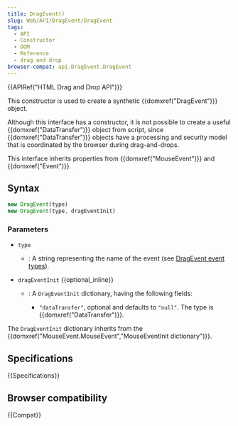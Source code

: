 ```yaml
---
title: DragEvent()
slug: Web/API/DragEvent/DragEvent
tags:
  - API
  - Constructor
  - DOM
  - Reference
  - drag and drop
browser-compat: api.DragEvent.DragEvent
---
```

{{APIRef("HTML Drag and Drop API")}}

This constructor is used to create a synthetic {{domxref("DragEvent")}} object.

Although this interface has a constructor, it is not possible to create a
useful {{domxref("DataTransfer")}} object from script, since {{domxref("DataTransfer")}}
objects have a processing and security model that is coordinated by the browser during
drag-and-drops.

This interface inherits properties from {{domxref("MouseEvent")}} and
{{domxref("Event")}}.

## Syntax

```js
new DragEvent(type)
new DragEvent(type, dragEventInit)
```

### Parameters

- `type`
  - : A string representing the name of the event (see [DragEvent event types](/en-US/docs/Web/API/DragEvent#event_types)).

- `dragEventInit` {{optional_inline}}

  - : A `DragEventInit` dictionary, having the following fields:

    - `"dataTransfer"`, optional and defaults to `"null"`. The
      type is {{domxref("DataTransfer")}}.

The `DragEventInit` dictionary inherits from the
{{domxref("MouseEvent.MouseEvent","MouseEventInit dictionary")}}.

## Specifications

{{Specifications}}

## Browser compatibility

{{Compat}}

